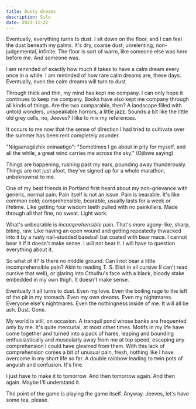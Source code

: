 ```yaml
---
title: Dusty dreams
description: Silo
date: 2023-11-22
---
```

Eventually, everything turns to dust. I sit down on the floor, and I can feel the dust beneath my palms. It's dry, coarse dust; unrelenting, non-judgemental, infinite. The floor is sort of warm, like someone else was here before me. And someone was.

I am reminded of exactly how much it takes to have a calm dream every once in a while. I am reminded of how rare calm dreams are, these days. Eventually, even the calm dreams will turn to dust.

Through thick and thin, my mind has kept me company. I can only hope it continues to keep me company. Books have also kept me company through all kinds of things. Are the two comparable, then? A landscape filled with untold wonders, unspeakable horrors, a little jazz. Sounds a bit like the little old grey cells, no, Jeeves? I like to mix my references.

It occurs to me now that the sense of direction I had tried to cultivate over the summer has been rent completely asunder.

"Niigaanagiizhik oninaatigo": "Sometimes I go about in pity for myself, and all the while, a great wind carries me across the sky." (Ojibwe saying)

Things are happening, rushing past my ears, pounding away thunderously. Things are not just afoot, they've signed up for a whole marathon, unbeknownst to me.

One of my best friends in Portland first heard about my non-grievance with generic, normal pain. Pain itself is not an issue. Pain is bearable. It's like common cold; comprehensible, bearable, usually lasts for a week or lifetime. Like getting four wisdom teeth pulled with no painkillers. Made through all that fine, no sweat. Light work. 

What's unbearable is _incomprehensible_ pain. That's more agony-like, sharp, biting, raw. Like having an open wound and getting repeatedly thwacked into it by a rusty nail-studded baseball bat coated with bear mace. I cannot bear it if it doesn't make sense. I _will_ not bear it. I will have to question everything about it.

So what of it? Is there no middle ground. Can I not bear a little incomprehensible pain? Akin to reading T. S. Eliot in all cursive (I can't read cursive that well), or glaring into Cthulhu's face with a black, bloody stake embedded in my own thigh. It doesn't make sense.

Eventually it all turns to dust. Even my love. Even the boiling rage to the left of the pit in my stomach. Even my own dreams. Even my nightmares. Everyone else's nightmares. Even the nothingness inside of me. It will all be ash. Dust. Gone.

My world is still, on occasion. A tranquil pond whose banks are frequented only by me. It's quite mercurial, at most other times. Motifs in my life have come together and turned into a pack of hares, leaping and bounding enthusiastically and muscularly away from me at top speed, escaping any comprehension I could have gleamed from them. With this lack of comprehension comes a bit of unusual pain, fresh, nothing like I have overcome in my short life so far. A double rainbow leading to twin pots of anguish and confusion. It's fine.

I just have to make it to tomorrow. And then tomorrow again. And then again. Maybe I'll understand it.

The point of the game is playing the game itself. Anyway. Jeeves, let's have some tea, please.

